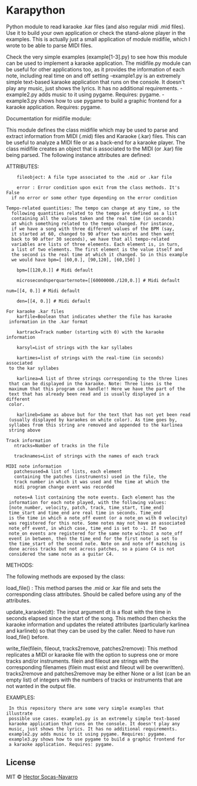 # Karapython
Python module to read karaoke .kar files (and also regular midi .mid files). Use it to build your own application or check the stand-alone player in the examples. This is actually just a small application of module midifile, which I wrote to be able to parse MIDI files.

Check the very simple examples (example[1-3].py) to see how this module can be used to implement a karaoke application. The midifile.py module can be useful for other applications too, as it provides the information of each note, including real time on and off setting 
-example1.py is an extremely simple text-based karaoke application that runs on the console. It doesn't play any music, just shows the lyrics. It has no additional requirements. 
-example2.py adds music to it using pygame. Requires: pygame. 
-example3.py shows how to use pygame to build a graphic frontend for a karaoke application. Requires: pygame.

Documentation for midifile module:

This module defines the class midifile which may be used to parse and
extract information from MIDI (.mid) files and Karaoke (.kar) files. 
This can be useful to analyze a MIDI file or as a back-end for a
karaoke player. The class midifile creates an object that is associated
to the MIDI (or .kar) file being parsed. The following instance attributes
are defined:


ATTRIBUTES:

        fileobject: A file type associated to the .mid or .kar file

        error : Error condition upon exit from the class methods. It's False
      if no error or some other type depending on the error condition

    Tempo-related quantities: The tempo can change at any time, so the
      following quantities related to the tempo are defined as a list
      containing all the values taken and the real time (in seconds)
      at which something related to the tempo changed. For instance,
      if we have a song with three different values of the BPM (say,
      it started at 60, changed to 90 after two mintes and then went
      back to 90 after 30 seconds), we have that all tempo-related
      variables are lists of three elements. Each element is, in turn,
      a list of two elements. The first element is the value itself and
      the second is the real time at which it changed. So in this example
      we would have bpm=[ [60,0.], [90,120], [60,150] ]
     
        bpm=[[120,0.]] # Midi default

    	microsecondsperquarternote=[[60000000./120,0.]] # Midi default

	num=[[4, 0.]] # Midi default

    	den=[[4, 0.]] # Midi default
    
    For karaoke .kar files
    	karfile=Boolean that indicates whether the file has karaoke 
     information in the .kar format

     	kartrack=Track number (starting with 0) with the karaoke information

    	karsyl=List of strings with the kar syllabes 

    	kartimes=list of strings with the real-time (in seconds) associated 
     to the kar syllabes

     	karlinea=A list of three strings corresponding to the three lines
     that can be displayed in the karaoke. Note: Three lines is the 
     maximum that this program can handle!! Here we have the part of the
     text that has already been read and is usually displayed in a different
     color.    

    	karlineb=Same as above but for the text that has not yet been read
     (usually displayed by karaokes on white color). As time goes by, 
     syllabes from this string are removed and appended to the karlinea
     string above

    Track information
       ntracks=Number of tracks in the file

       tracknames=List of strings with the names of each track

    MIDI note information 
       patchesused=A list of lists, each element
       containing the patches (instruments) used in the file, the
       track number in which it was used and the time at which the
       midi program change event was recorded

       notes=A list containing the note events. Each element has the
     information for each note played, with the following values:
     [note_number, velocity, patch, track, time_start, time_end]
     time_start and time_end are real time in seconds. Time_end
     is the time in which a note_off event (or a note_on with 0 velocity)
     was registered for this note. Some notes may not have an associated
     note_off event, in which case, time_end is set to -1. If two
     note_on events are registered for the same note without a note_off
     event in between, then the time_end for the first note is set to
     the time_start of the second note. Note on and note off matching is 
     done across tracks but not across patches, so a piano C4 is not 
     considered the same note as a guitar C4.

METHODS:

   The following methods are exposed by the class:

   load_file() : This method parses the .mid or .kar file and sets
     the corresponding class attributes. Should be called before
     using any of the attributes.

   update_karaoke(dt): The input argument dt is a float with the time
     in seconds elapsed since the start of the song. This method then
     checks the karaoke information and updates the related attributes 
     (particularly karlinea and karlineb) so that they can be used
     by the caller. Need to have run load_file() before.

   write_file(filein, fileout, tracks2remove, patches2remove): This
     method replicates a MIDI or karaoke file with the option to
     supress one or more tracks and/or instruments. filein and fileout
     are strings with the corresponding filenames (filein must exist and
     fileout will be overwritten). tracks2remove and patches2remove may
     be either None or a list (can be an empty list) of integers with
     the numbers of tracks or instruments that are not wanted in the
     output file.


EXAMPLES:

     In this repository there are some very simple examples that illustrate
     possible use cases. example1.py is an extremely simple text-based
     karaoke application that runs on the console. It doesn't play any
     music, just shows the lyrics. It has no additional requirements. 
     example2.py adds music to it using pygame. Requires: pygame. 
     example3.py shows how to use pygame to build a graphic frontend for
     a karaoke application. Requires: pygame.

## License

MIT © [Hector Socas-Navarro](https://github.com/hsocasnavarro)

